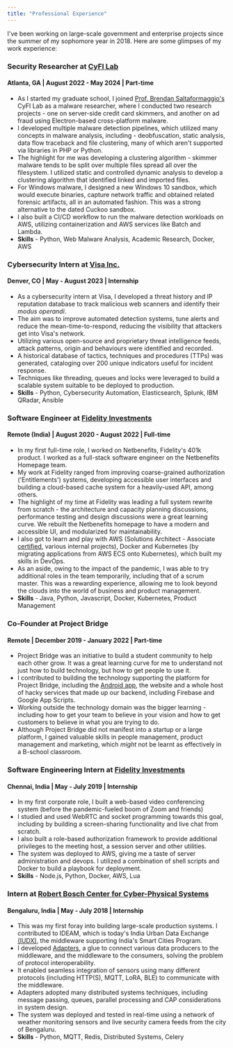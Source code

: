 ```yaml
---
title: "Professional Experience"
---
```


I've been working on large-scale government and enterprise projects since the summer of my sophomore year in 2018. Here are some glimpses of my work experience:

### Security Researcher at [CyFI Lab](https://cyfi.ece.gatech.edu/)
#### Atlanta, GA | August 2022 - May 2024 | Part-time
* As I started my graduate school, I joined [Prof. Brendan Saltaformaggio's](https://saltaformaggio.ece.gatech.edu/) CyFI Lab as a malware researcher, where I conducted two research projects - one on server-side credit card skimmers, and another on ad fraud using Electron-based cross-platform malware.
* I developed multiple malware detection pipelines, which utilized many concepts in malware analysis, including - deobfuscation, static analysis, data flow traceback and file clustering, many of which aren't supported via libraries in PHP or Python.
* The highlight for me was developing a clustering algorithm - skimmer malware tends to be split over multiple files spread all over the filesystem. I utilized static and controlled dynamic analysis to develop a clustering algorithm that identified linked and imported files.
* For Windows malware, I designed a new Windows 10 sandbox, which would execute binaries, capture network traffic and obtained related forensic artifacts, all in an automated fashion. This was a strong alternative to the dated Cuckoo sandbox.
* I also built a CI/CD workflow to run the malware detection workloads on AWS, utilizing containerization and AWS services like Batch and Lambda.
* **Skills** - Python, Web Malware Analysis, Academic Research, Docker, AWS

### Cybersecurity Intern at [Visa Inc.](https://usa.visa.com/)
#### Denver, CO | May - August 2023 | Internship
* As a cybersecurity intern at Visa, I developed a threat history and IP reputation database to track malicious web scanners and identify their *modus operandi*.
* The aim was to improve automated detection systems, tune alerts and reduce the mean-time-to-respond, reducing the visibility that attackers get into Visa's network.
* Utilizing various open-source and proprietary threat intelligence feeds, attack patterns, origin and behaviours were identified and recorded.
* A historical database of tactics, techniques and procedures (TTPs) was generated, cataloging over 200 unique indicators useful for incident response.
* Techniques like threading, queues and locks were leveraged to build a scalable system suitable to be deployed to production.
* **Skills** - Python, Cybersecurity Automation, Elasticsearch, Splunk, IBM QRadar, Ansible

### Software Engineer at [Fidelity Investments](https://www.fidelity.com/)
#### Remote (India) | August 2020 - August 2022 | Full-time
* In my first full-time role, I worked on Netbenefits, Fidelity's 401k product. I worked as a full-stack software engineer on the Netbenefits Homepage team.
* My work at Fidelity ranged from improving coarse-grained authorization ('Entitlements') systems, developing accessible user interfaces and building a cloud-based cache system for a heavily-used API, among others.
* The highlight of my time at Fidelity was leading a full system rewrite from scratch - the architecture and capacity planning discussions, performance testing and design discussions were a great learning curve. We rebuilt the Netbenefits homepage to have a modern and accessible UI, and modularized for maintainability.
* I also got to learn and play with AWS (Solutions Architect - Associate [certified](https://drive.google.com/file/d/1e-ZqUa1LIBAhvFBYBAbjKOaCU6CwuxEt/view?usp=sharing), various internal projects), Docker and Kubernetes (by migrating applications from AWS ECS onto Kubernetes), which built my skills in DevOps.
* As an aside, owing to the impact of the pandemic, I was able to try additional roles in the team temporarily, including that of a scrum master. This was a rewarding experience, allowing me to look beyond the clouds into the world of business and product management.
* **Skills** - Java, Python, Javascript, Docker, Kubernetes, Product Management

### Co-Founder at Project Bridge
#### Remote | December 2019 - January 2022 | Part-time
* Project Bridge was an initiative to build a student community to help each other grow. It was a great learning curve for me to understand not just how to build technology, but how to get people to use it.
* I contributed to building the technology supporting the platform for Project Bridge, including the [Android app](https://play.google.com/store/apps/details?id=com.maverick.bridge), the website and a whole host of hacky services that made up our backend, including Firebase and Google App Scripts.
* Working outside the technology domain was the bigger learning - including how to get your team to believe in your vision and how to get customers to believe in what you are trying to do.
* Although Project Bridge did not manifest into a startup or a large platform, I gained valuable skills in people management, product management and marketing, which *might* not be learnt as effectively in a B-school classroom.

### Software Engineering Intern at [Fidelity Investments](https://www.fidelity.com/)
#### Chennai, India | May - July 2019 | Internship
* In my first corporate role, I built a web-based video conferencing system (before the pandemic-fueled boom of Zoom and friends)
* I studied and used WebRTC and socket programming towards this goal, including by building a screen-sharing functionality and live chat from scratch.
* I also built a role-based authorization framework to provide additional privileges to the meeting host, a session server and other utilities.
* The system was deployed to AWS, giving me a taste of server administration and devops. I utilized a combination of shell scripts and Docker to build a playbook for deployment.
* **Skills** - Node.js, Python, Docker, AWS, Lua

### Intern at [Robert Bosch Center for Cyber-Physical Systems](https://cps.iisc.ac.in/)
#### Bengaluru, India | May - July 2018 | Internship
* This was my first foray into building large-scale production systems. I contributed to IDEAM, which is today's India Urban Data Exchange [(IUDX)](https://iudx.org.in/), the middleware supporting India's Smart Cities Program.
* I developed [Adapters](https://github.com/rbccps-iisc/isc-adapters/tree/shubham), a glue to connect various data producers to the middleware, and the middleware to the consumers, solving the problem of protocol interoperability. 
* It enabled seamless integration of sensors using many different protocols (including HTTP(S), MQTT, LoRA, BLE) to communicate with the middleware.
* Adapters adopted many distributed systems techniques, including message passing, queues, parallel processing and CAP considerations in system design.
* The system was deployed and tested in real-time using a network of weather monitoring sensors and live security camera feeds from the city of Bengaluru.
* **Skills** - Python, MQTT, Redis, Distributed Systems, Celery
